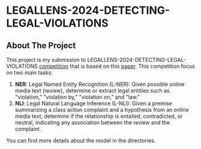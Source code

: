 # LEGALLENS-2024-DETECTING-LEGAL-VIOLATIONS

## About The Project
This project is my submission to LEGALLENS-2024-DETECTING-LEGAL-VIOLATIONS [competition](https://www.codabench.org/competitions/3052/) that is based on this [paper](https://aclanthology.org/2024.eacl-long.130/). 
This competition focus on two main tasks:
1. **NER**: Legal Named Entity Recognition (L-NER): Given possible online media text (review), determine or extract legal entities such as "violation," "violation by," "violation on," and "law."
2. **NLI**: Legal Natural Language Inference (L-NLI): Given a premise summarizing a class action complaint and a hypothesis from an online media text, determine if the relationship is entailed, contradicted, or neutral, indicating any association between the review and the complaint.

You can find more details about  the model in the directories.
